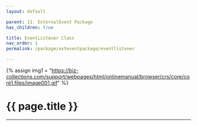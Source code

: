```yaml
---
layout: default

parent: 11. ExternalEvent Package
has_children: true

title: EventListener Class
nav_order: 1
permalink: /package/exteventpackage/eventlistener

---
```

{% assign img1 = "https://biz-collections.com/support/webpages/html/onlinemanual/browser/crs/core/core1.files/image001.gif" %}

# {{ page.title }}

---
